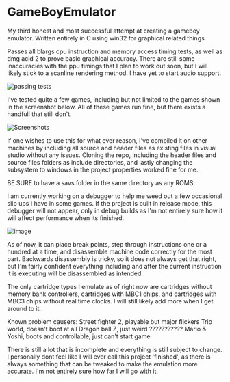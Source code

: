 # GameBoyEmulator

My third honest and most successful attempt at creating a gameboy emulator.
Written entirely in C using win32 for graphical related things.

Passes all blargs cpu instruction and memory access timing tests, as well as
dmg acid 2 to prove basic graphical accuracy. There are still some inaccuracies
with the ppu timings that I plan to work out soon, but I will likely stick to
a scanline rendering method. I have yet to start audio support. 

![passing tests](https://user-images.githubusercontent.com/96510931/152865596-5f94be09-f963-4f6f-bc8c-cf6852a817db.png)

I've tested quite a few games, including but not limited to the games shown in the screenshot
below. All of these games run fine, but there exists a handfull that still don't. 

![Screenshots](https://user-images.githubusercontent.com/96510931/147891212-fab95f69-677e-454a-ad16-411728402da1.png)

If one wishes to use this for what ever reason, I've compiled it on other machines by including
all source and header files as existing files in visual studio without any issues. Cloning the repo,
including the header files and source files folders as include directories, and lastly changing the
subsystem to windows in the project properties worked fine for me.

BE SURE to have a savs folder in the same directory as any ROMS.

I am currently working on a debugger to help me weed out a few occasional slip ups I have in some
games. If the project is built in release mode, this debugger will not appear, only in debug builds
as I'm not entirely sure how it will affect performance when its finished. 

![image](https://user-images.githubusercontent.com/96510931/148862785-39406d93-3f0e-483a-8719-a5cecfedb526.png)

As of now, it can place break points, step through instructions one or a hundred at a time, and
disassemble machine code correctly for the most part. Backwards disassembly is tricky, so it does
not always get that right, but I'm fairly confident everything including and after the current
instruction it is executing will be disassembled as intended. 

The only cartridge types I emulate as of right now are cartridges without memory bank controllers,
cartridges with MBC1 chips, and cartridges with MBC3 chips without real time clocks. I will still
likely add more when I get around to it.

Known problem causers:
   Street fighter 2, playable but major flickers
   Trip world, doesn't boot at all
   Dragon ball Z, just weird ???????????
   Mario & Yoshi, boots and controllable, just can't start game

There is still a lot that is incomplete and everything is still subject to change. I personally
dont feel like I will ever call this project 'finished', as there is always something that
can be tweaked to make the emulation more accurate. I'm not entirely sure how far I will go
with it. 
